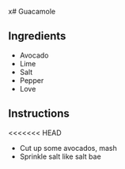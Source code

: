 x# Guacamole
## Ingredients
* Avocado
* Lime
* Salt
* Pepper
* Love

## Instructions
<<<<<<< HEAD
* Cut up some avocados, mash
* Sprinkle salt like salt bae

